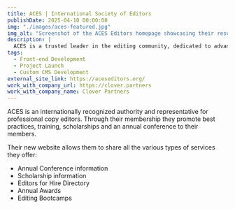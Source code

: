 ```yaml
---
title: ACES | International Society of Editors
publishDate: 2025-04-10 00:00:00
img: "./images/aces-featured.jpg"
img_alt: "Screenshot of the ACES Editors homepage showcasing their resources and services for professional editors."
description: |
  ACES is a trusted leader in the editing community, dedicated to advancing the profession through education, advocacy, and collaboration. Their platform empowers editors with resources, training, and opportunities to excel in their craft.
tags:
  - Front-end Development
  - Project Launch
  - Custom CMS Development
external_site_link: https://aceseditors.org/
work_with_company_url: https://clover.partners
work_with_company_name: Clover Partners
---
```


ACES is an internationally recognized authority and representative for professional copy editors. Through their membership they promote best practices, training, scholarships and an annual conference to their members.

Their new website allows them to share all the various types of services they offer:

- Annual Conference information
- Scholarship information
- Editors for Hire Directory
- Annual Awards
- Editing Bootcamps
